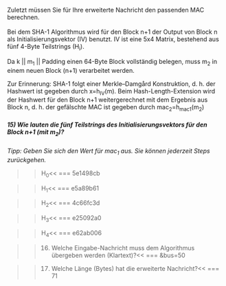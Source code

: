 Zuletzt müssen Sie für Ihre erweiterte Nachricht den passenden MAC berechnen.<br>
<br>
Bei dem SHA-1 Algorithmus wird für den Block n+1 der Output von Block n als Initialisierungsvektor (IV) benutzt. IV ist eine 5x4 Matrix, bestehend aus fünf 4-Byte Teilstrings (H<sub>i</sub>).

Da k || m<sub>1</sub> || Padding einen 64-Byte Block vollständig belegen, muss m<sub>2</sub> in einem neuen Block (n+1) verarbeitet werden.<br>

Zur Erinnerung: SHA-1 folgt einer Merkle–Damgård Konstruktion, d. h. der Hashwert ist gegeben durch x=h<sub>IV</sub>(m). Beim Hash-Length-Extension wird der Hashwert für den Block n+1 weitergerechnet mit dem Ergebnis aus Block n, d. h. der gefälschte MAC ist gegeben durch mac<sub>2</sub>=h<sub>mac1</sub>(m<sub>2</sub>)
##### 15) Wie lauten die fünf Teilstrings des Initialisierungsvektors für den Block n+1 (mit m<sub>2</sub>)?
*Tipp: Geben Sie sich den Wert für mac<sub>1</sub> aus. Sie können jederzeit Steps zurückgehen.*

>>H<sub>0</sub><<
=== 5e1498cb

>>H<sub>1</sub><<
=== e5a89b61

>>H<sub>2</sub><<
=== 4c66fc3d

>>H<sub>3</sub><<
=== e25092a0

>>H<sub>4</sub><<
=== e62ab006


>>16) Welche Eingabe-Nachricht muss dem Algorithmus übergeben werden (Klartext)?<<
=== &bus=50

>>17) Welche Länge (Bytes) hat die erweiterte Nachricht?<<
=== 71
